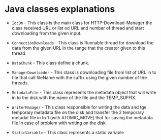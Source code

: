 # Java classes explanations
- `IdcDm` - This class is the main class for HTTP-Download-Manager the class received URL or list od URL and number of thread and start downloading 
	from the given input.
- `ConnectionDownloads` - This class is Runnable thread for download the data from the given URL in the range that the creator given to this thread.  
- `DataChunk` - This class define a chunk.

- `ManagerDownloader` - This class is downloading file from list of URL in to file that call fileName with the suffix using the given number of the threads.
- `MetadataFile` - This class represents the metadata object that will write in to the disk with the name of the file and the TEMP_SUFFIX.
- `WriterManager` - This class responsible for writing the data and tge temporary metadata file on the disk
		and transfer the 2 temporary metadat file in to 1 (with ATOMIC_MOVE) that for saving the metadata file in case of
		problem with writing on the disk
- `StaticVariable` -  This class represents a static variable
